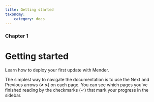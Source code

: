 ```yaml
---
title: Getting started
taxonomy:
    category: docs
---
```


### Chapter 1

# Getting started

Learn how to deploy your first update with Mender.


The simplest way to navigate the documentation is to use the Next and Previous arrows (**<**   **>**) on each page. You can see which pages you've finished reading by the checkmarks (✓) that mark your progress in the sidebar.
